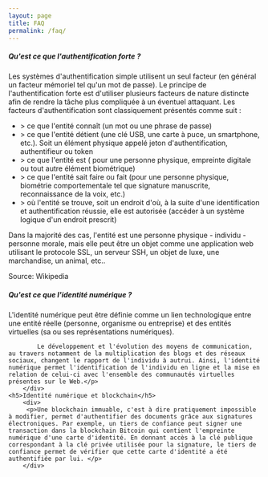 ```yaml
---
layout: page
title: FAQ
permalink: /faq/
---
```


<head>
 <link rel="stylesheet" href="//code.jquery.com/ui/1.10.4/themes/smoothness/jquery-ui.css">
   <script src="//code.jquery.com/jquery-1.10.2.js"></script>
   <script src="//code.jquery.com/ui/1.10.4/jquery-ui.js"></script>

 <script>
   $(function() {
     $( ".accordion" ).accordion();
     $(".accordion").accordion({ header: "h5", collapsible: true, active: false ,heightStyle: "content" });
   });
   </script>


</head>
<div class="accordion">
	<h5>Qu'est ce que l'authentification forte ?</h5>
	    <div>
	      <p>	Les systèmes d'authentification simple utilisent un seul facteur (en général un facteur mémoriel tel qu'un mot de passe). Le principe de l'authentification forte est d'utiliser plusieurs facteurs de nature distincte afin de rendre la tâche plus compliquée à un éventuel attaquant. Les facteurs d'authentification sont classiquement présentés comme suit :
			<ul>
			  <li>> ce que l'entité connaît (un mot ou une phrase de passe)</li>
			  <li>> ce que l'entité détient (une clé USB, une carte à puce, un smartphone, etc.). Soit un élément physique appelé jeton d'authentification, authentifieur ou token</li>
			  <li>> ce que l'entité est ( pour une personne physique, empreinte digitale ou tout autre élément biométrique)</li>
			  <li>> ce que l'entité sait faire ou fait (pour une personne physique, biométrie comportementale tel que signature manuscrite, reconnaissance de la voix, etc.)</li>
			  <li>> où l'entité se trouve, soit un endroit d'où, à la suite d'une identification et authentification réussie, elle est autorisée (accéder à un système logique d'un endroit prescrit)</li>
			</ul>
			Dans la majorité des cas, l'entité est une personne physique - individu - personne morale, mais elle peut être un objet comme une application web utilisant le protocole SSL, un serveur SSH, un objet de luxe, une marchandise, un animal, etc..</p>
			<p>Source: Wikipedia</p>
	    </div>
	<h5>Qu'est ce que l'identité numérique ?</h5>
	    <div>
	      <p>	L'identité numérique peut être définie comme un lien technologique entre une entité réelle (personne, organisme ou entreprise) et des entités virtuelles (sa ou ses représentations numériques).

			Le développement et l'évolution des moyens de communication, au travers notamment de la multiplication des blogs et des réseaux sociaux, changent le rapport de l'individu à autrui. Ainsi, l'identité numérique permet l'identification de l'individu en ligne et la mise en relation de celui-ci avec l'ensemble des communautés virtuelles présentes sur le Web.</p>
	    </div>
	<h5>Identité numérique et blockchain</h5>
		<div>
		 <p>Une blockchain immuable, c'est à dire pratiquement impossible à modifier, permet d'authentifier des documents grâce aux signatures électroniques. Par exemple, un tiers de confiance peut signer une transaction dans la blockchain Bitcoin qui contient l'empreinte numérique d'une carte d'identité. En donnant accès à la clé publique correspondant à la clé privée utilisée pour la signature, le tiers de confiance permet de vérifier que cette carte d'identité a été authentifiée par lui. </p>
		</div>
</div>




